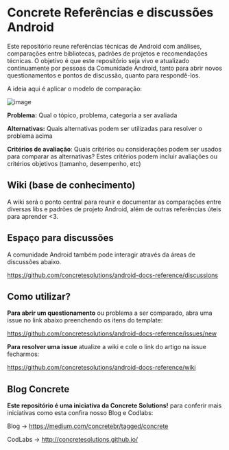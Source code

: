 # Concrete Referências e discussões Android

Este repositório reune referências técnicas de Android com análises, comparações entre bibliotecas, padrões de projetos e recomendações técnicas. O objetivo é que este repositório seja vivo e atualizado continuamente por pessoas da Comunidade Android, tanto para abrir novos questionamentos e pontos de discussão, quanto para respondê-los.

A ideia aqui é aplicar o modelo de comparação:

![image](https://user-images.githubusercontent.com/33731347/116914349-0011d900-ac21-11eb-9adb-918c4909d4e1.png)

**Problema:** Qual o tópico, problema, categoria a ser avaliada

**Alternativas:** Quais alternativas podem ser utilizadas para resolver o problema acima

**Critérios de avaliação**: Quais critérios ou considerações podem ser usados para comparar as alternativas? Estes critérios podem incluir avaliações ou critérios objetivos (tamanho, desempenho, etc)

## Wiki (base de conhecimento)

A wiki será o ponto central para reunir e documentar as comparações entre diversas libs e padrões de projeto Android, além de outras referências úteis para aprender <3.

## Espaço para discussões

A comunidade Android também pode interagir através da áreas de discussões abaixo.

https://github.com/concretesolutions/android-docs-reference/discussions

## Como utilizar?

**Para abrir um questionamento** ou problema a ser comparado, abra uma issue no link abaixo preenchendo os itens do template:

https://github.com/concretesolutions/android-docs-reference/issues/new

**Para resolver uma issue** atualize a wiki e cole o link do artigo na issue fecharmos:

https://github.com/concretesolutions/android-docs-reference/wiki

## Blog Concrete

**Este repositório é uma iniciativa da Concrete Solutions!** para conferir mais iniciativas como esta confira nosso Blog e Codlabs:

Blog ->  https://medium.com/concretebr/tagged/concrete

CodLabs -> http://concretesolutions.github.io/

